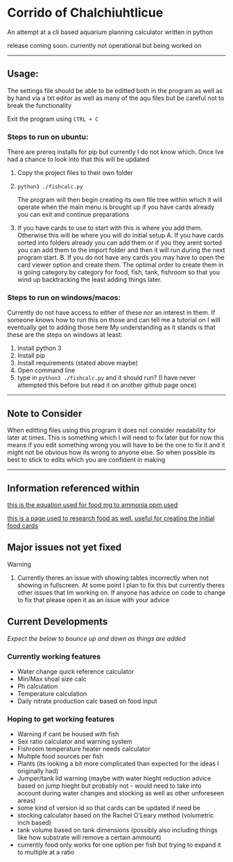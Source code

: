 # Corrido of Chalchiuhtlicue

An attempt at a cli based aquarium planning calculator written in python

release coming soon. currently not operational but being worked on

-----

## Usage:

The settings file should be able to be editted both in the program as well as by hand via a txt editor as well as many of the aqu files but be careful not to break the functionality

Exit the program using `CTRL + C`

### Steps to run on ubuntu:

There are prereq installs for pip but currently I do not know which. Once Ive had a chance to look into that this will be updated

  1. Copy the project files to their own folder
  2. `python3 ./fishcalc.py`
     
       The program will then begin creating its own file tree within which it will operate
       when the main menu is brought up if you have cards already you can exit and continue preparations
     
  3. If you have cards to use to start with this is where you add them. Otherwise this will be where you will do initial setup
    A. If you have cards sorted into folders already you can add them or if you they arent sorted you can add them to the import folder and then it will run during the next program start.
    B. If you do not have any cards you may have to open the card viewer option and create them. The optimal order to create them in is going category by category for food, fish, tank, fishroom so that you wind up backtracking the least adding things later.

### Steps to run on windows/macos:
Currently do not have access to either of these nor an interest in them. If someone knows how to run this on those and can tell me a tutorial on I will eventually get to adding those here
My understanding as it stands is that these are the steps on windows at least:
  1. Install python 3
  2. Install pip
  3. Install requirements (stated above maybe)
  4. Open command line
  5. type in `python3 ./fishcalc.py` and it should run? (I have never attempted this before but read it on another github page once)

-----

## Note to Consider
When editting files using this program it does not consider readability for later at times. This is something which I will need to fix later but for now this means if you edit something wrong you will have to be the one to fix it and it might not be obvious how its wrong to anyone else. So when possible its best to stick to edits which you are confident in making

_________________________________________________________________________
## Information referenced within

[this is the equation used for food mg to ammonia ppm used](https://www.sosofishy.com/post/how-to-calculate-how-much-your-feeding-produces)

[this is a page used to research food as well. useful for creating the initial food cards](https://aquariumscience.org/index.php/3-6-1-dry-fish-food-in-depth/)


## Major issues not yet fixed

>[!WARNING]
> 1. Currently theres an issue with showing tables incorrectly when not showing in fullscreen. At some point I plan to fix this but currently theres other issues that Im working on. If anyone has advice on code to change to fix that please open it as an issue with your advice

## Current Developments
*Expect the below to bounce up and down as things are added*

### Currently working features 
- Water change quick reference calculator
- Min/Max shoal size calc
- Ph calculation
- Temperature calculation
- Daily nitrate production calc based on food input


### Hoping to get working features
- Warning if cant be housed with fish
- Sex ratio calculator and warning system
- Fishroom temperature heater needs calculator
- Multiple food sources per fish
- Plants (its looking a bit more complicated than expected for the ideas I originally had)
- Jumper/tank lid warning (maybe with water hieght reduction advice based on jump hieght but probably not - would need to take into account during water changes and stocking as well as other unforeseen areas)
- some kind of version id so that cards can be updated if need be
- stocking calculator based on the Rachel O'Leary method (volumetric inch based)
- tank volume based on tank dimensions (possibly also including things like how substrate will remove a certain ammount)
- currently food only works for one option per fish but trying to expand it to multiple at a ratio






